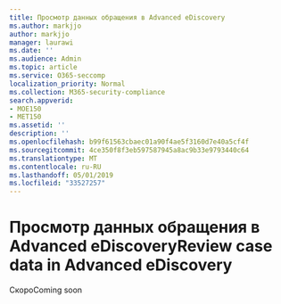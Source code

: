 ```yaml
---
title: Просмотр данных обращения в Advanced eDiscovery
ms.author: markjjo
author: markjjo
manager: laurawi
ms.date: ''
ms.audience: Admin
ms.topic: article
ms.service: O365-seccomp
localization_priority: Normal
ms.collection: M365-security-compliance
search.appverid:
- MOE150
- MET150
ms.assetid: ''
description: ''
ms.openlocfilehash: b99f61563cbaec01a90f4ae5f3160d7e40a5cf4f
ms.sourcegitcommit: 4ce350f8f3eb597587945a8ac9b33e9793440c64
ms.translationtype: MT
ms.contentlocale: ru-RU
ms.lasthandoff: 05/01/2019
ms.locfileid: "33527257"
---
```

# <a name="review-case-data-in-advanced-ediscovery"></a><span data-ttu-id="76f4e-102">Просмотр данных обращения в Advanced eDiscovery</span><span class="sxs-lookup"><span data-stu-id="76f4e-102">Review case data in Advanced eDiscovery</span></span>


<span data-ttu-id="76f4e-103">Скоро</span><span class="sxs-lookup"><span data-stu-id="76f4e-103">Coming soon</span></span>